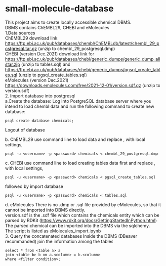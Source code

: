# small-molecule-database
This project aims to create locally accessible chemical DBMS.  
DBMS contains ChEMBL29, CHEBI and eMolecules  
1.Data sources  
ChEMBL29 download link https://ftp.ebi.ac.uk/pub/databases/chembl/ChEMBLdb/latest/chembl_29_postgresql.tar.gz (unzip to chembl_29_postgresql.dmp)  
CHEBI (version Dec.2021) download link for https://ftp.ebi.ac.uk/pub/databases/chebi/generic_dumps/generic_dump_allstar.zip (unzip to tables.sql) and https://ftp.ebi.ac.uk/pub/databases/chebi/generic_dumps/pgsql_create_tables.sql (unzip to pgsql_create_tables.sql)  
eMolecules (version Dec.2021) https://downloads.emolecules.com/free/2021-12-01/version.sdf.gz (unzip to version.sdf)  
2. Import database into postgresql  
a.Create the database: Log into PostgreSQL database server where you intend to load chembl data and run the following command to create new database:
```
psql create database chemicals;
```
Logout of database

b. ChEMBL29 
use command line to load data and replace <username>, <password> with local settings,
```
psql -u <username> -p <password> chemicals < chembl_29_postgresql.dmp
```
c. CHEBI
use command line to load creating tables data first and replace <username>, <password> with local settings,
```
psql -u <username> -p <password> chemicals < pgsql_create_tables.sql
```
followed by import database
```
psql -u <username> -p <password> chemicals < tables.sql
```
d. eMolecules
There is no .dmp or .sql file provided by eMolecules, so that it cannot be imported into DBMS directly.   
version.sdf is the .sdf file which contains the chemicals entity which can be parsed by RDKit (https://www.rdkit.org/docs/GettingStartedInPython.html)  
The parsed chemical can be imported into the DBMS via the sqlchemy.  
The script is listed as eMolecules_import.ipynb  
3. Query the concatenated databases
Inside the DBMS (DBeaver recommanded) join the information among the tables
```
select * from <table a> a
join <table b> b on a.<column> = b.<column>
where <filter condition>;
```
